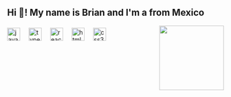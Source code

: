 <h2 align="left">Hi 👋! My name is Brian and I'm a from Mexico</h2>


<img align="right" height="150" src="https://imgs.search.brave.com/AQXXkOK591LghyqsS1RfhLncxJuw9w974w2ZLYdgb3A/rs:fit:860:0:0/g:ce/aHR0cHM6Ly9pLnBp/bmltZy5jb20vb3Jp/Z2luYWxzL2NmLzFl/L2YwL2NmMWVmMDQy/NTJjZDgyMmRiZGMw/OTYzZjNmYThlNDUw/LmpwZw"  />

###

<div align="left">
  <img src="https://cdn.jsdelivr.net/gh/devicons/devicon/icons/javascript/javascript-original.svg" height="30" alt="javascript logo"  />
  <img width="12" />
  <img src="https://cdn.jsdelivr.net/gh/devicons/devicon/icons/typescript/typescript-original.svg" height="30" alt="typescript logo"  />
  <img width="12" />
  <img src="https://cdn.jsdelivr.net/gh/devicons/devicon/icons/react/react-original.svg" height="30" alt="react logo"  />
  <img width="12" />
  <img src="https://cdn.jsdelivr.net/gh/devicons/devicon/icons/html5/html5-original.svg" height="30" alt="html5 logo"  />
  <img width="12" />
  <img src="https://cdn.jsdelivr.net/gh/devicons/devicon/icons/css3/css3-original.svg" height="30" alt="css3 logo"  />
  <img width="12" />
</div>

###
###

<br clear="both">

###
